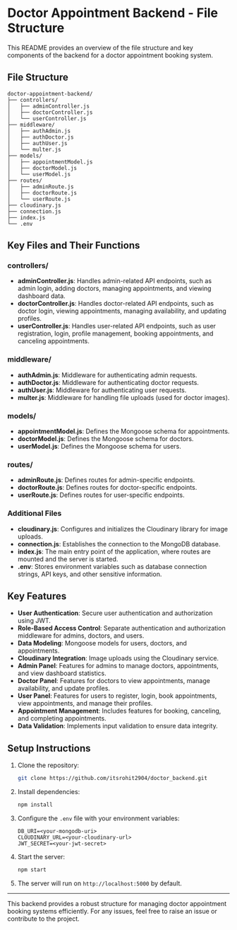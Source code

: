 # Doctor Appointment Backend - File Structure

This README provides an overview of the file structure and key components of the backend for a doctor appointment booking system.

## File Structure

```
doctor-appointment-backend/
├── controllers/
│   ├── adminController.js
│   ├── doctorController.js
│   └── userController.js
├── middleware/
│   ├── authAdmin.js
│   ├── authDoctor.js
│   ├── authUser.js
│   └── multer.js
├── models/
│   ├── appointmentModel.js
│   ├── doctorModel.js
│   └── userModel.js
├── routes/
│   ├── adminRoute.js
│   ├── doctorRoute.js
│   └── userRoute.js
├── cloudinary.js
├── connection.js
├── index.js
└── .env
```

## Key Files and Their Functions

### controllers/

- **adminController.js**: Handles admin-related API endpoints, such as admin login, adding doctors, managing appointments, and viewing dashboard data.
- **doctorController.js**: Handles doctor-related API endpoints, such as doctor login, viewing appointments, managing availability, and updating profiles.
- **userController.js**: Handles user-related API endpoints, such as user registration, login, profile management, booking appointments, and canceling appointments.

### middleware/

- **authAdmin.js**: Middleware for authenticating admin requests.
- **authDoctor.js**: Middleware for authenticating doctor requests.
- **authUser.js**: Middleware for authenticating user requests.
- **multer.js**: Middleware for handling file uploads (used for doctor images).

### models/

- **appointmentModel.js**: Defines the Mongoose schema for appointments.
- **doctorModel.js**: Defines the Mongoose schema for doctors.
- **userModel.js**: Defines the Mongoose schema for users.

### routes/

- **adminRoute.js**: Defines routes for admin-specific endpoints.
- **doctorRoute.js**: Defines routes for doctor-specific endpoints.
- **userRoute.js**: Defines routes for user-specific endpoints.

### Additional Files

- **cloudinary.js**: Configures and initializes the Cloudinary library for image uploads.
- **connection.js**: Establishes the connection to the MongoDB database.
- **index.js**: The main entry point of the application, where routes are mounted and the server is started.
- **.env**: Stores environment variables such as database connection strings, API keys, and other sensitive information.

## Key Features

- **User Authentication**: Secure user authentication and authorization using JWT.
- **Role-Based Access Control**: Separate authentication and authorization middleware for admins, doctors, and users.
- **Data Modeling**: Mongoose models for users, doctors, and appointments.
- **Cloudinary Integration**: Image uploads using the Cloudinary service.
- **Admin Panel**: Features for admins to manage doctors, appointments, and view dashboard statistics.
- **Doctor Panel**: Features for doctors to view appointments, manage availability, and update profiles.
- **User Panel**: Features for users to register, login, book appointments, view appointments, and manage their profiles.
- **Appointment Management**: Includes features for booking, canceling, and completing appointments.
- **Data Validation**: Implements input validation to ensure data integrity.

## Setup Instructions

1. Clone the repository:
   ```bash
   git clone https://github.com/itsrohit2904/doctor_backend.git
   ```
2. Install dependencies:
   ```bash
   npm install
   ```
3. Configure the `.env` file with your environment variables:
   ```
   DB_URI=<your-mongodb-uri>
   CLOUDINARY_URL=<your-cloudinary-url>
   JWT_SECRET=<your-jwt-secret>
   ```
4. Start the server:
   ```bash
   npm start
   ```
5. The server will run on `http://localhost:5000` by default.

---
This backend provides a robust structure for managing doctor appointment booking systems efficiently. For any issues, feel free to raise an issue or contribute to the project.

